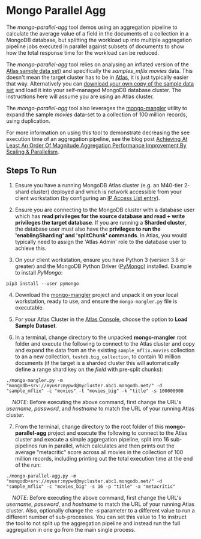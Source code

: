 # Mongo Parallel Agg

The _mongo-parallel-agg_ tool demos using an aggregation pipeline to calculate the average value of a field in the documents of a collection in a MongoDB database, but splitting the workload up into multiple aggregation pipeline jobs executed in parallel against subsets of documents to show how the total response time for the workload can be reduced.

The _mongo-parallel-agg_ tool relies on analysing an inflated version of the [Atlas sample data set](https://docs.atlas.mongodb.com/sample-data/)) and specifically the *samples_mflix* _movies_ data. This doesn't mean the target cluster has to be in [Atlas](https://www.mongodb.com/cloud), it is just typically easier that way. Alternatively you can [download your own copy of the sample data set](https://www.mongodb.com/developer/article/atlas-sample-datasets/) and load it into your self-managed MongoDB database cluster. The instructions here will assume you are using an Atlas cluster.

The _mongo-parallel-agg_ tool also leverages the [mongo-mangler](https://github.com/pkdone/mongo-mangler) utility to expand the sample _movies_ data-set to a collection of 100 million records, using duplication.

For more information on using this tool to demonstrate decreasing the see execution time of an aggregation pipeline, see the blog post [Achieving At Least An Order Of Magnitude Aggregation Performance Improvement By Scaling & Parallelism](https://pauldone.blogspot.com/2021/12/agg-multiple-processes.html).


## Steps To Run

 1. Ensure you have a running MongoDB Atlas cluster (e.g. an M40-tier 2-shard cluster) deployed and which is network accessible from your client workstation (by configuring an [IP Access List entry](https://docs.atlas.mongodb.com/security/ip-access-list/)).

 2. Ensure you are connecting to the MongoDB cluster with a database user which has __read privileges for the source database and read + write privileges the target database__. If you are running a __Sharded cluster__, the database user must also have the __privileges to run the 'enablingSharding' and 'splitChunk' commands__. In Atlas, you would typically need to assign the 'Atlas Admin' role to the database user to achieve this.

 3. On your client workstation, ensure you have Python 3 (version 3.8 or greater) and the MongoDB Python Driver ([PyMongo](https://docs.mongodb.com/drivers/pymongo/)) installed. Example to install _PyMongo_:

```console
pip3 install --user pymongo
```
 4. Download the [mongo-mangler](https://github.com/pkdone/mongo-mangler) project and unpack it on your local workstation, ready to use, and ensure the `mongo-mangler.py` file is executable.

 5. For your Atlas Cluster in the [Atlas Console](https://cloud.mongodb.com/), choose the option to **Load Sample Dataset**. 
 
 6. In a terminal, change directory to the unpacked **mongo-mangler** root folder and execute the following to connect to the Atlas cluster and copy and expand the data from an the existing `sample_mflix.movies` collection to an a new collection, `testdb.big_collection`, to contain 10 million documents (if the target is a sharded cluster this will automatically define a range shard key on the _field_ with pre-split chunks):

```console
./mongo-mangler.py -m "mongodb+srv://myusr:mypwd@mycluster.abc1.mongodb.net/" -d "sample_mflix" -c "movies" -t "movies_big" -k "title" -s 100000000
```

&nbsp;&nbsp;&nbsp;&nbsp;_NOTE_: Before executing the above command, first change the URL's _username_, _password_, and _hostname_ to match the URL of your running Atlas cluster.

 7. From the terminal, change directory to the root folder of this **mongo-parallel-agg** project and execute the following to connect to the Atlas cluster and execute a simple aggregation pipeline, split into 16 sub-pipelines run in parallel, which calculates and then prints out the average "metacritic" score across all movies in the collection of 100 million records, including printing out the total execution time at the end of the run:

```console
./mongo-parallel-agg.py -m "mongodb+srv://myusr:mypwd@mycluster.abc1.mongodb.net/" -d "sample_mflix" -c "movies_big" -s 16 -p "title" -a "metacritic"
```

&nbsp;&nbsp;&nbsp;&nbsp;_NOTE_: Before executing the above command, first change the URL's _username_, _password_, and _hostname_ to match the URL of your running Atlas cluster. Also, optionally change the _-s_ parameter to a different value to run a different number of sub-processes. You can set this value to _1_ to instruct the tool to not split up the aggregation pipeline and instead run the full aggregation in one go from the main single process.

